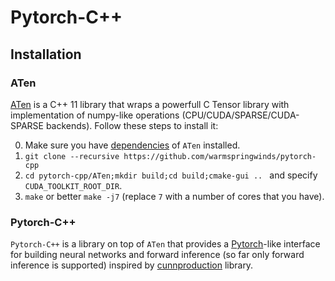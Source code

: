 # Pytorch-C++

## Installation

### ATen

[ATen](https://github.com/zdevito/ATen) is a C++ 11 library that wraps a powerfull C Tensor library with
implementation of numpy-like operations (CPU/CUDA/SPARSE/CUDA-SPARSE backends).
Follow these steps to install it:  

0. Make sure you have [dependencies](https://github.com/zdevito/ATen#installation) of ```ATen``` installed.
1. ```git clone --recursive https://github.com/warmspringwinds/pytorch-cpp```
2. ```cd pytorch-cpp/ATen;mkdir build;cd build;cmake-gui .. ``` and specify ```CUDA_TOOLKIT_ROOT_DIR```.
3. ```make``` or better ```make -j7``` (replace ```7``` with a number of cores that you have).

### Pytorch-C++

```Pytorch-C++``` is a library on top of ```ATen``` that provides a [Pytorch](http://pytorch.org/)-like
interface for building neural networks and forward inference (so far only forward inference is supported)
inspired by [cunnproduction](https://github.com/szagoruyko/cunnproduction) library.
